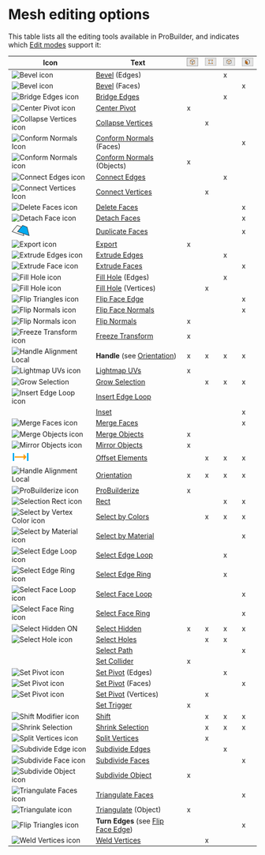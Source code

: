 # Mesh editing options

This table lists all the editing tools available in ProBuilder, and indicates which [Edit modes](modes.md) support it:

| **Icon** | **Text** | ![Object edit mode](images/icons/EditModes_Object.png) | ![Vertex edit mode](images/icons/EditModes_Vertex.png) | ![Edge edit mode](images/icons/EditModes_Edge.png) | ![Face edit mode](images/icons/EditModes_Face.png) |
| ---- | ---- | ---- | ---- | ---- | ---- |
| ![Bevel icon](images/icons/Edge_Bevel.png) |[Bevel](Edge_Bevel.md)  (Edges) | | | x | |
| ![Bevel icon](images/icons/Edge_Bevel.png) |[Bevel](Face_Bevel.md) (Faces) | | | | x |
| ![Bridge Edges icon](images/icons/Edge_Bridge.png) |[Bridge Edges](Edge_Bridge.md) | | | x | |
| ![Center Pivot icon](images/icons/CenterPivot.png) |[Center Pivot](CenterPivot.md) | x | | | |
| ![Collapse Vertices icon](images/icons/Vert_Collapse.png) |[Collapse Vertices](Vert_Collapse.md) | | x | | |
| ![Conform Normals Icon](images/icons/Face_ConformNormals.png) |[Conform Normals](Face_ConformNormals.md) (Faces) | | | | x |
| ![Conform Normals icon](images/icons/Object_ConformNormals.png) |[Conform Normals](Object_ConformNormals.md) (Objects) | x | | | |
| ![Connect Edges icon](images/icons/Edge_Connect.png) |[Connect Edges](Edge_Connect.md) | | | x | |
| ![Connect Vertices Icon](images/icons/Vert_Connect.png) |[Connect Vertices](Vert_Connect.md) | | x | | |
| ![Delete Faces icon](images/icons/Face_Delete.png) |[Delete Faces](Face_Delete.md) | | | | x |
| ![Detach Face icon](images/icons/Face_Detach.png) |[Detach Faces](Face_Detach.md) | | | | x |
| ![Duplicate Face icon](images/icons/Face_Duplicate.png) |[Duplicate Faces](Face_Duplicate.md) | | | | x |
| ![Export icon](images/icons/Object_Export.png) |[Export](Object_Export.md) | x | | | |
| ![Extrude Edges icon](images/icons/Edge_Extrude.png) |[Extrude Edges](Edge_Extrude.md) | | | x | |
| ![Extrude Face icon](images/icons/Face_Extrude.png) |[Extrude Faces](Face_Extrude.md) | | | | x |
| ![Fill Hole icon](images/icons/FillHole.png) |[Fill Hole](Edge_FillHole.md) (Edges) | | | x | |
| ![Fill Hole icon](images/icons/FillHole.png) |[Fill Hole](Vert_FillHole.md) (Vertices) | | x | | |
| ![Flip Triangles icon](images/icons/Face_FlipTri.png) |[Flip Face Edge](Face_FlipTri.md)  | | | | x |
| ![Flip Normals icon](images/icons/Face_FlipNormals.png) |[Flip Face Normals](Face_FlipNormals.md) | | | | x |
| ![Flip Normals icon](images/icons/Object_FlipNormals.png) |[Flip Normals](Object_FlipNormals.md) | x | | | |
| ![Freeze Transform icon](images/icons/Freeze_Transform.png) |[Freeze Transform](Freeze_Transform.md) | x | | | |
| ![Handle Alignment Local](images/icons/HandleAlign_Local.png) |**Handle** (see [Orientation](HandleAlign.md)) | x | x | x | x |
| ![Lightmap UVs icon](images/icons/Object_LightmapUVs.png) |[Lightmap UVs](Object_LightmapUVs.md) | x | | | |
| ![Grow Selection](images/icons/Selection_Grow.png) |[Grow Selection](Selection_Grow.md) | | x | x | x |
| ![Insert Edge Loop icon](images/icons/Edge_InsertLoop.png) |[Insert Edge Loop](Edge_InsertLoop.md)  | | | | |
|   |[Inset](Face_Inset.md) | | | | x |
| ![Merge Faces icon](images/icons/Face_Merge.png) |[Merge Faces](Face_Merge.md) | | | | x |
| ![Merge Objects icon](images/icons/Object_Merge.png) |[Merge Objects](Object_Merge.md) | x | | | |
| ![Mirror Objects icon](images/icons/Object_Mirror.png) |[Mirror Objects](Object_Mirror.md) | x | | | |
| ![Offset Elements icon](images/icons/Offset_Elements.png) |[Offset Elements](Offset_Elements.md) |  | x | x | x |
| ![Handle Alignment Local](images/icons/HandleAlign_Local.png) |[Orientation](HandleAlign.md) | x | x | x | x |
| ![ProBuilderize icon](images/icons/Object_ProBuilderize.png) |[ProBuilderize](Object_ProBuilderize.md) | x | | | |
| ![Selection Rect icon](images/icons/Selection_Rect_Intersect.png) |[Rect](Selection_Rect_Intersect.md) | | | x | x |
| ![Select by Vertex Color icon](images/icons/Selection_SelectByVertexColor.png) |[Select by Colors](Selection_SelectByVertexColor.md) | | x | x | x |
| ![Select by Material icon](images/icons/Selection_SelectByMaterial.png) |[Select by Material](Selection_SelectByMaterial.md) | | | | x |
| ![Select Edge Loop icon](images/icons/Selection_Loop.png) |[Select Edge Loop](Selection_Loop_Edge.md) | | | x | |
| ![Select Edge Ring icon](images/icons/Selection_Ring.png) |[Select Edge Ring](Selection_Ring_Edge.md) | | | x | |
| ![Select Face Loop icon](images/icons/Selection_Loop_Face.png) |[Select Face Loop](Selection_Loop_Face.md) | | | | x |
| ![Select Face Ring icon](images/icons/Selection_Ring_Face.png) |[Select Face Ring](Selection_Ring_Face.md) | | | | x |
| ![Select Hidden ON](images/icons/Selection_SelectHidden-ON.png) |[Select Hidden](Selection_SelectHidden.md) | x | x | x | x |
| ![Select Hole icon](images/icons/Selection_SelectHole.png) |[Select Holes](Selection_SelectHole.md) | | x | x | |
|  |[Select Path](SelectPath.md) | |  |  | x |
|   |[Set Collider](Entity_Trigger.md#Collider) | x | | | |
| ![Set Pivot icon](images/icons/SetPivot.png) |[Set Pivot](Edge_SetPivot.md) (Edges) | | | x | |
| ![Set Pivot icon](images/icons/SetPivot.png) |[Set Pivot](Face_SetPivot.md) (Faces) | | | | x |
| ![Set Pivot icon](images/icons/SetPivot.png) |[Set Pivot](Vert_SetPivot.md) (Vertices) | | x | | |
|   |[Set Trigger](Entity_Trigger.md) | x | | | |
| ![Shift Modifier icon](images/icons/Selection_ShiftDifference.png) |[Shift](Selection_Shift.md) | | x | x | x |
| ![Shrink Selection](images/icons/Selection_Shrink.png) |[Shrink Selection](Selection_Shrink.md) | | x | x | x |
| ![Split Vertices icon](images/icons/Vert_Split.png) |[Split Vertices](Vert_Split.md) | | x | | |
| ![Subdivide Edge icon](images/icons/Edge_Subdivide.png) |[Subdivide Edges](Edge_Subdivide.md) | | | x | |
| ![Subdivide Face icon](images/icons/Face_Subdivide.png) |[Subdivide Faces](Face_Subdivide.md) | | | | x |
| ![Subdivide Object icon](images/icons/Object_Subdivide.png) |[Subdivide Object](Object_Subdivide.md) | x | | | |
| ![Triangulate Faces icon](images/icons/Face_Triangulate.png) |[Triangulate Faces](Face_Triangulate.md) | | | | x |
| ![Triangulate icon](images/icons/Object_Triangulate.png) |[Triangulate](Object_Triangulate.md) (Object) | x | | | |
| ![Flip Triangles icon](images/icons/Face_FlipTri.png) |**Turn Edges** (see [Flip Face Edge](Face_FlipTri.md)) |  | | | x |
| ![Weld Vertices icon](images/icons/Vert_Weld.png) |[Weld Vertices](Vert_Weld.md) | | x | | |



<!--

## Selection

Change your selections.

| **Menu item** | **Description** |
| --- | --- |
| **Grow Selection** | Expand the selection outward to adjacent faces, edges, or vertices. For more information, refer to [Grow Selection](Selection_Grow.md). |
| **Select Hole** | Select all elements along the selected open vertex or edge. For more information, refer to [Select Holes](Selection_SelectHole.md). |
| **Select Loop** | Select an edge loop from each selected edge in Edge editing mode, or a face loop from each selected face in Face editing mode. |
| **Select Material** | Select all faces that have the same material as the selected face(s). For more information, refer to [Select by Material](Selection_SelectByMaterial.md). |
| **Select Ring** | Select a ring from each selected edge in Edge editing mode, or a face ring from each selected face in Face editing mode. |
| **Select Smoothing Group** | Select all faces that belong to the currently selected smoothing group. For more information, refer to [Select Smoothing Group](Selection_SmoothingGroup.md). |
| **Select Vertex Color** | Select all faces on this object that have the same vertex color as the selected face. For more information, refer to [Select by Colors](Selection_SelectByVertexColor.md). |
| **Shrink Selection** | Remove the elements on the perimeter of the current selection. For more information, refer to [Shrink Selection](Selection_Shrink.md). |

## Interaction

Interact with your selections.

| **Menu item** | **Description** |
| --- | --- |
| **Toggle Drag Rect Mode** | To limit the drag selection to elements that are fully inside the drag rectangle, set the **Rect** action to **Complete**. For more information, refer to [Rect](Selection_Rect_Intersect.md). |
| **Toggle Handle Orientation** | Toggle between the three orientation states for Scene handles (**Global**, **Local**, or **Normal**). For more information, refer to [Orientation](HandleAlign.md). |
| **Toggle Select Back Faces** | Define whether drag selection selects or ignores hidden elements. For more information, refer to [Select Hidden](Selection_SelectHidden.md). |
| **Toggle X Ray** | Show or hide any selected hidden geometry. For more information, refer to [Selection X-Ray](preferences.md#sel-xray). |

**Note:** The **Toggle Drag Selection Mode** option is now in the **Tool Settings** overlay.

## Object

Edit a ProBuilder object.

| **Menu item** | **Description** |
| --- | --- |
| **Center Pivot** | Move the pivot point for the mesh to the center of the object’s bounds. For more information, refer to [Center Pivot](CenterPivot.md). |
| **Conform Object Normals** | Set all face normals to the same relative direction. For more information, refer to [Conform Normals](Object_ConformNormals.md). |
| **Flip Object Normals** | Flip the normals of **all** faces on the selected object(s). For more information, refer to [Flip Normals](Object_FlipNormals.md). |
| **Freeze Transform** | Set the selected object's position, rotation, and scale to world-relative origin. For more information, refer to [Freeze Transform](Freeze_Transform.md). |
| **Merge Objects** | Merge two or more selected objects. For more information, refer to [Merge Objects](Object_Merge.md). |
| **Mirror Objects** | Create mirrored copies of objects. For more information, refer to [Mirror Objects](Object_Mirror.md). |
| **Pro Builderize** | Convert the selected object(s) into objects you can edit in ProBuilder. For more information, refer to [ProBuilderize](Object_ProBuilderize.md). |
| **Set Collider** | Assign the **Collider Behaviour** script to selected objects. For more information, refer to [Set Collider](Entity_Trigger.md#Collider). |
| **Set Trigger** | Assign the **Trigger Behaviour** script to selected objects. For more information, refer to [Set Trigger](Entity_Trigger.md). |
| **Subdivide Object** | Divide every face on selected objects. For more information, refer to [Subdivide Object](Object_Subdivide.md). |
| **Triangulate Object** | Reduce all polygons to their base triangles. For more information, refer to [Triangulate](Object_Triangulate.md). |

## Geometry

Use Vertex, Edge, and Face edit mode actions.

| **Menu item** | **Description** |
| --- | --- |
| **Bevel Edges** | Bevel every edge on the selected face(s). For more information, refer to [Bevel](Face_Bevel.md). |
| **Bridge Edges** | Create a new face between two selected edges. For more information, refer to [Bridge Edges](Edge_Bridge.md). |
| **Collapse Vertices** | Collapse all selected vertices to a single point, regardless of distance. For more information, refer to [Collapse Vertices](Vert_Collapse.md). |
| **Conform Face Normals** | Set all selected face normals to the same relative direction. For more information, refer to [Conform Normals](Face_ConformNormals.md). |
| **Delete Faces** | Delete the selected face(s). For more information, refer to [Delete Faces](Face_Delete.md). |
| **Detach Faces** | Detach the selected face(s) from the rest of the mesh. For more information, refer to [Detach Faces](Face_Detach.md). |
| **Duplicate Faces** | Copy each selected face and either move it to a new mesh or leave it as a submesh. For more information, refer to [Duplicate Faces](Face_Duplicate.md). |
| **Extrude** | Push a new edge out from each selected edge in Edge edit mode, or pull out the currently selected face and attach sides to each edge in Face edit mode. For more information, refer to [Extrude Edges](Edge_Extrude.md) and [Extrude Faces](Face_Extrude.md). |
| **Fill Hole** | Create a new face that fills any holes that touch the selected vertices or edges. For more information, refer to [Fill Hole (vertices)](Vert_FillHole.md) and [Fill Hole (edges)](Edge_FillHole.md). |
| **Flip Face Edge** | Swap the triangle orientation on the selected face(s) with four sides. For more information, refer to [Flip Face Edge](Face_FlipTri.md). |
| **Flip Face Normals** | Flip the normals only on the selected face(s). For more information, refer to [Flip Face Normals](Face_FlipNormals.md). |
| **Insert Edge Loop** | Add a new edge loop from the selected edge(s). For more information, refer to [Insert Edge Loop](Edge_InsertLoop.md). |
| **Merge Faces** | Merge selected faces into a single face, and remove any dividing edges. For more information, refer to [Merge Faces](Face_Merge.md). |
| **Offset Elements** | Move the selected vertex or vertices in Vertex edit mode, the selected edge(s) in Edge edit mode, or the selected face(s) in Face edit mode. For more information, refer to [Offset Elements](Offset_Elements.md). |
| **Set Pivot To Selection** | Move the pivot point of the mesh to the average center of the selected faces. For more information, refer to [Set Pivot](Face_SetPivot.md). |
| **Smart Connect** | Create a new edge connecting the selected vertices in Vertex edit mode, or insert an edge connecting the centers of each selected edge in Edge edit mode. For more information, refer to [Connect Vertices](Vert_Connect.md) and [Connect Edges](Edge_Connect.md). |
| **Smart Subdivide** | Divide the selected edge(s) in Edge edit mode, or add a vertex at the center of each edge and connect them in the center in Face edit mode. For more information, refer to [Subdivide Edges](Edge_Subdivide.md) and [Subdivide Faces](Face_Subdivide.md). |
| **Split Vertices** | Split a single vertex into multiple vertices (one per adjacent face). For more information, refer to [Split Vertices](Vert_Split.md). |
| **Triangulate Faces** | Reduce selected faces to their base triangles. For more information, refer to [Triangulate Faces](Face_Triangulate.md). |
| **Weld Vertices** | Merge selected vertices within a specific distance of one another. For more information, refer to [Weld Vertices](Vert_Weld.md). |


-->
